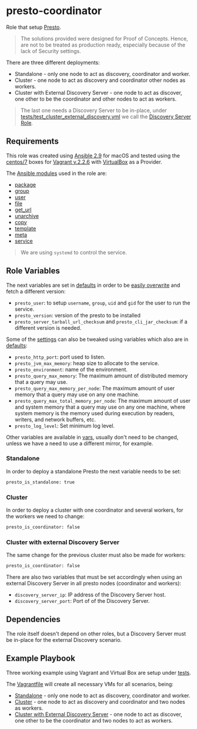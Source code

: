 # presto-coordinator

Role that setup  [Presto](https://prestodb.io).

> The solutions provided were designed for Proof of Concepts. Hence, are not to be treated as production ready, especially because of the lack of Security settings.

There are three different deployments:

- Standalone - only one node to act as discovery, coordinator and worker.
- Cluster - one node to act as discovery and coordinator other nodes as workers.
- Cluster with External Discovery Server - one node to act as discover, one other to be the coordinator and other nodes to act as workers.

> The last one needs a Discovery Server to be in-place, under [tests/test_cluster_external_discovery.yml](./tests/test_cluster_external_discovery.yml) we call  the [Discovery Server Role](../discovery-server/README.md).

## Requirements

This role was created using [Ansible 2.9](https://docs.ansible.com/ansible/2.9/) for macOS and tested using the [centos/7](https://app.vagrantup.com/centos/boxes/7) boxes for [Vagrant v.2.2.6](https://www.vagrantup.com/docs/index.html) with [VirtualBox](https://www.virtualbox.org/) as a Provider.

The [Ansible modules](https://docs.ansible.com/ansible/2.9/modules/modules_by_category.html) used in the role are:

- [package](https://docs.ansible.com/ansible/latest/modules/package_module.html#package-module)
- [group](https://docs.ansible.com/ansible/2.9/modules/group_module.html#group-module)
- [user](https://docs.ansible.com/ansible/2.9/modules/user_module.html#user-module)
- [file](https://docs.ansible.com/ansible/2.9/modules/file_module.html#file-module)
- [get_url](https://docs.ansible.com/ansible/2.9/modules/get_url_module.html#get_url-module)
- [unarchive](https://docs.ansible.com/ansible/2.9/modules/unarchive_module.html#unarchive-module)
- [copy](https://docs.ansible.com/ansible/2.9/modules/copy_module.html#copy-module)
- [template](https://docs.ansible.com/ansible/2.9/modules/template_module.html#template-module)
- [meta](https://docs.ansible.com/ansible/2.9/modules/meta_module.html#meta_module.html)
- [service](https://docs.ansible.com/ansible/2.9/modules/service_module.html#service-module)

> We are using `systemd` to control the service.

## Role Variables

The next variables are set in [defaults](./defaults/main.yml) in order to be [easily overwrite](https://docs.ansible.com/ansible/latest/user_guide/playbooks_variables.html#variable-precedence-where-should-i-put-a-variable) and fetch a different version:

- `presto_user`: to setup `username`, `group`, `uid` and `gid` for the user to run the service.
- `presto_version`: version of the presto to be installed
- `presto_server_tarball_url_checksum` and `presto_cli_jar_checksum`: if a different version is needed.

Some of the [settings](https://prestodb.io/docs/current/installation/deployment.html) can also be tweaked using variables which also are in [defaults](./defaults/main.yml):

- `presto_http_port`: port used to listen.
- `presto_jvm_max_memory`: heap size to allocate to the service.
- `presto_environment`: name of the environment.
- `presto_query_max_memory`: The maximum amount of distributed memory that a query may use.
- `presto_query_max_memory_per_node`: The maximum amount of user memory that a query may use on any one machine.
- `presto_query_max_total_memory_per_node`: The maximum amount of user and system memory that a query may use on any one machine, where system memory is the memory used during execution by readers, writers, and network buffers, etc.
- `presto_log_level`: Set minimum log level.

Other variables are available in [vars](vars/main.yml), usually don't need to be changed, unless we have a need to use a different mirror, for example.

### Standalone

In order to deploy a standalone Presto the next variable needs to be set:

```bash
presto_is_standalone: true
```

### Cluster

In order to deploy a cluster with one coordinator and several workers, for the workers we need to change:

```bash
presto_is_coordinator: false
```

### Cluster with external Discovery Server

The same change for the previous cluster must also be made for workers:

```bash
presto_is_coordinator: false
```

There are also two variables that must be set accordingly when using an external Discovery Server in all presto nodes (coordinator and workers):

- `discovery_server_ip`: IP address of the Discovery Server host.
- `discovery_server_port`: Port of of the Discovery Server.

## Dependencies

The role itself doesn't depend on other roles, but a Discovery Server must be in-place for the external Discovery scenario.

## Example Playbook

Three working example using Vagrant and Virtual Box are setup under [tests](./tests/).

The [Vagrantfile](./tests/Vagrantfile) will create all necessary VMs for all scenarios, being:

- [Standalone](./tests/test_standalone.yml) - only one node to act as discovery, coordinator and worker.
- [Cluster](./tests/test_cluster.yml) - one node to act as discovery and coordinator and two nodes as workers.
- [Cluster with External Discovery Server](./tests/test_cluster_external_discovery.yml) - one node to act as discover, one other to be the coordinator and two nodes to act as workers.
